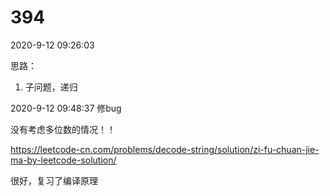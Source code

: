 # 394

2020-9-12 09:26:03

思路：
1. 子问题，递归



2020-9-12 09:48:37
修bug

没有考虑多位数的情况！！




https://leetcode-cn.com/problems/decode-string/solution/zi-fu-chuan-jie-ma-by-leetcode-solution/


很好，复习了编译原理